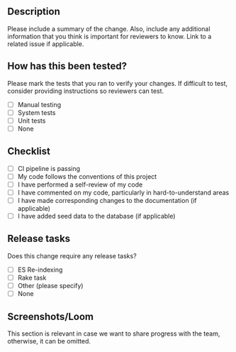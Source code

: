## Description

Please include a summary of the change. Also, include any additional information that you think is important for reviewers to know. Link to a related issue if applicable.

## How has this been tested?

Please mark the tests that you ran to verify your changes. If difficult to test, consider providing instructions so reviewers can test.

- [ ] Manual testing
- [ ] System tests
- [ ] Unit tests
- [ ] None

## Checklist

- [ ] CI pipeline is passing
- [ ] My code follows the conventions of this project
- [ ] I have performed a self-review of my code
- [ ] I have commented on my code, particularly in hard-to-understand areas
- [ ] I have made corresponding changes to the documentation (if applicable)
- [ ] I have added seed data to the database (if applicable)

## Release tasks

Does this change require any release tasks?
- [ ] ES Re-indexing
- [ ] Rake task
- [ ] Other (please specify)
- [ ] None

## Screenshots/Loom

This section is relevant in case we want to share progress with the team, otherwise, it can be omitted.